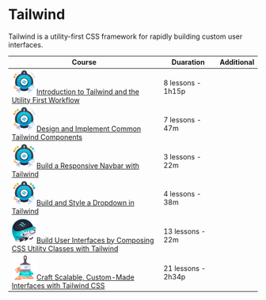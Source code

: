 # Tailwind

Tailwind is a utility-first CSS framework for rapidly building custom user interfaces.

| Course                                                                                                                                                                                                                                                                                                                                               | Duaration          | Additional |
| ---------------------------------------------------------------------------------------------------------------------------------------------------------------------------------------------------------------------------------------------------------------------------------------------------------------------------------------------------- | ------------------ | ---------- |
| <img title="" src="https://raw.githubusercontent.com/Zenfection/Image/master/2023/07/06-15-27-28-tailwinds_masterclass_p1_424_2x.webp" alt="tailwinds_masterclass_p1_424_2x.webp" width="50">[Introduction to Tailwind and the Utility First Workflow](https://egghead.io/courses/introduction-to-tailwind-and-the-utility-first-workflow-ac67)      | 8 lessons - 1h15p  |            |
| <img src="https://raw.githubusercontent.com/Zenfection/Image/master/2023/07/06-15-25-15-tailwinds_masterclass_p2_424_2x.webp" title="" alt="tailwinds_masterclass_p2_424_2x.webp" width="50">[Design and Implement Common Tailwind Components](https://egghead.io/courses/design-and-implement-common-tailwind-components-8fbb9b19)                  | 7 lessons - 47m    |            |
| <img src="https://raw.githubusercontent.com/Zenfection/Image/master/2023/07/06-15-24-33-tailwinds_masterclass_p3_424_2x.webp" title="" alt="tailwinds_masterclass_p3_424_2x.webp" width="50">[Build a Responsive Navbar with Tailwind](https://egghead.io/courses/build-a-responsive-navbar-with-tailwind-4d328a35)                                  | 3 lessons - 22m    |            |
| <img src="https://raw.githubusercontent.com/Zenfection/Image/master/2023/07/06-15-25-50-tailwinds_masterclass_p4_424_2x.webp" title="" alt="tailwinds_masterclass_p4_424_2x.webp" width="50">[Build and Style a Dropdown in Tailwind](https://egghead.io/courses/build-and-style-a-dropdown-in-tailwind-7f34fead)                                    | 4 lessons - 38m    |            |
| <img title="" src="https://raw.githubusercontent.com/Zenfection/Image/master/2023/07/06-15-27-41-EGH_CSSUtilityTailwinds.webp" alt="EGH_CSSUtilityTailwinds.webp" width="50">[Build User Interfaces by Composing CSS Utility Classes with Tailwind](https://egghead.io/courses/build-user-interfaces-by-composing-css-utility-classes-with-tailwind) | 13 lessons - 22m   |            |
| <img title="" src="https://raw.githubusercontent.com/Zenfection/Image/master/2023/07/06-15-27-43-tailwind.webp" alt="tailwind.webp" width="50">[Craft Scalable, Custom-Made Interfaces with Tailwind CSS](https://egghead.io/courses/craft-scalable-custom-made-interfaces-with-tailwind-css-8dfee898)                                               | 21 lessons - 2h34p |            |
